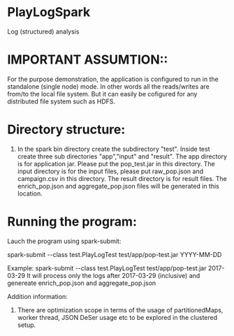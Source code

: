 # PlayLogSpark
 Log (structured) analysis


# IMPORTANT ASSUMTION::  
For the purpose demonstration, the application is configured to run in the standalone (single node) mode. In other words all the reads/writes are from/to the local file system. But it can easily be cofigured for any distributed file system such as HDFS.

# Directory structure:

1. In the spark bin directory create the subdirectory "test". Inside test create three sub directories "app","input" and "result".
	The app directory is for application jar. Please put the  pop_test.jar in this directory.
	The input directory is for the input files, please put raw_pop.json and campaign.csv in this directory.
	The result directory is for result files. The enrich_pop.json and aggregate_pop.json files will be generated in this location.

# Running the program:
Lauch the program using spark-submit:

 spark-submit --class test.PlayLogTest test/app/pop-test.jar  YYYY-MM-DD

Example: spark-submit --class test.PlayLogTest test/app/pop-test.jar 2017-03-29
	It will process only the logs after 2017-03-29 (inclusive) and genereate enrich_pop.json and aggregate_pop.json


Addition information:
1. There are optimization scope in terms of the usage of partitionedMaps, worker thread, JSON DeSer usage etc to be explored in the clustered setup.





